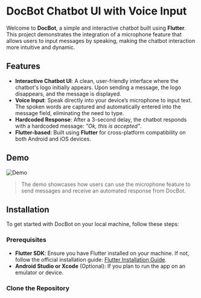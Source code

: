 # DocBot Chatbot UI with Voice Input

Welcome to **DocBot**, a simple and interactive chatbot built using **Flutter**. This project demonstrates the integration of a microphone feature that allows users to input messages by speaking, making the chatbot interaction more intuitive and dynamic.

## Features

- **Interactive Chatbot UI**: A clean, user-friendly interface where the chatbot's logo initially appears. Upon sending a message, the logo disappears, and the message is displayed.
- **Voice Input**: Speak directly into your device’s microphone to input text. The spoken words are captured and automatically entered into the message field, eliminating the need to type.
- **Hardcoded Response**: After a 3-second delay, the chatbot responds with a hardcoded message: _"Ok, this is accepted"_.
- **Flutter-based**: Built using **Flutter** for cross-platform compatibility on both Android and iOS devices.

## Demo

![Demo](assets/images/demo.gif)

> The demo showcases how users can use the microphone feature to send messages and receive an automated response from DocBot.

## Installation

To get started with DocBot on your local machine, follow these steps:

### Prerequisites

- **Flutter SDK**: Ensure you have Flutter installed on your machine. If not, follow the official installation guide: [Flutter Installation Guide](https://flutter.dev/docs/get-started/install).
- **Android Studio or Xcode** (Optional): If you plan to run the app on an emulator or device.

### Clone the Repository

```bash
